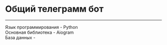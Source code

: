 # Общий телеграмм бот

---
Язык программирования - Python <br>
Основная библиотека - Aiogram <br>
База данных - 